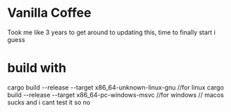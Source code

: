 # Vanilla Coffee
Took me like 3 years to get around to updating this, time to finally start i guess



# build with 

cargo build --release --target x86_64-unknown-linux-gnu        //for linux
cargo build --release --target x86_64-pc-windows-msvc          //for windows
                                                               // macos sucks and i cant test it so no

